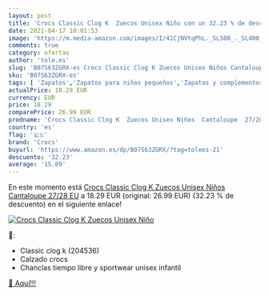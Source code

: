 ```yaml
---
layout: post
title: 'Crocs Classic Clog K  Zuecos Unisex Niño con un 32.23 % de descuento'
date: 2021-04-17 10:01:53
image: 'https://m.media-amazon.com/images/I/41CjNVtqPhL._SL500_._SL400_.jpg'
comments: true
category: ofertas
author: 'tole.es'
slug: 'B07S63ZGRX-es Crocs Classic Clog K Zuecos Unisex Niños Cantaloupe 27/28 EU'
sku: 'B07S63ZGRX-es'
tags: [ 'Zapatos','Zapatos para niños pequeños','Zapatos y complementos','Zuecos y mules para niño','crocs','zuecos', ]
actualPrice: 18.29 EUR
currency: EUR
price: 18.29
comparePrice: 26.99 EUR
prodname: 'Crocs Classic Clog K  Zuecos Unisex Niños  Cantaloupe  27/28 EU'
country: 'es'
flag: '🇪🇸'
brand: 'Crocs'
buyurl: 'https://www.amazon.es/dp/B07S63ZGRX/?tag=tolees-21'
descuento: '32.23'
average: '15.09'
---
```


En este momento está [Crocs Classic Clog K  Zuecos Unisex Niños  Cantaloupe  27/28 EU](https://www.amazon.es/dp/B07S63ZGRX/?tag=tolees-21) a 18.29 EUR (original: 26.99 EUR) (32.23 %  de descuento) en el siguiente enlace!

[![Crocs Classic Clog K  Zuecos Unisex Niño](https://m.media-amazon.com/images/I/41CjNVtqPhL._SL500_._SL400_.jpg)](https://www.amazon.es/dp/B07S63ZGRX/?tag=tolees-21)

🔎:

- Classic clog k (204536)
- Calzado crocs
- Chanclas tiempo libre y sportwear unisex infantil

[🛒 Aquí!!!](https://www.amazon.es/dp/B07S63ZGRX/?tag=tolees-21)
